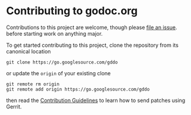 # Contributing to godoc.org

Contributions to this project are welcome, though please
[file an issue](https://github.com/golang/gddo/issues/new).
before starting work on anything major.

To get started contributing to this project,
clone the repository from its canonical location

    git clone https://go.googlesource.com/gddo

or update the `origin` of your existing clone

    git remote rm origin
    git remote add origin https://go.googlesource.com/gddo

then read the [Contribution Guidelines](https://golang.org/doc/contribute.html)
to learn how to send patches using Gerrit.
